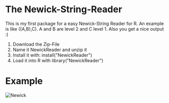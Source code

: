 # The Newick-String-Reader

This is my first package for a easy Newick-String Reader for R. An example is like ((A,B),C). A and B are level 2 and C level 1. Also you get a nice output :)

1) Download the Zip-File
2) Name it NewickReader and unzip it
3) Install it with: install("NewickReader")
4) Load it into R with library("NewickReader")

# Example

![Newick](https://user-images.githubusercontent.com/52706003/64065223-38bb0d00-cc0b-11e9-8325-d3aec2b1f9d9.png)

